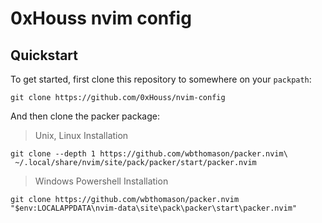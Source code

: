 # 0xHouss nvim config

## Quickstart
To get started, first clone this repository to somewhere on your `packpath`:

```shell
git clone https://github.com/0xHouss/nvim-config
```

And then clone the packer package:

> Unix, Linux Installation

```shell
git clone --depth 1 https://github.com/wbthomason/packer.nvim\
 ~/.local/share/nvim/site/pack/packer/start/packer.nvim
```

> Windows Powershell Installation

```shell
git clone https://github.com/wbthomason/packer.nvim "$env:LOCALAPPDATA\nvim-data\site\pack\packer\start\packer.nvim"
```